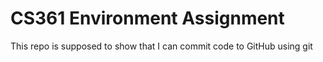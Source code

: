 # CS361 Environment Assignment

This repo is supposed to show that I can commit code to GitHub using git
